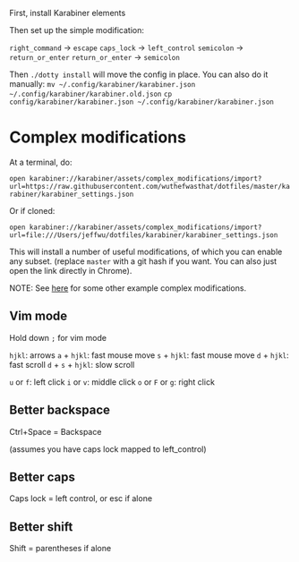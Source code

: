 First, install Karabiner elements

Then set up the simple modification:

`right_command` -> `escape`
`caps_lock` -> `left_control`
`semicolon` -> `return_or_enter`
`return_or_enter` -> `semicolon`

Then `./dotty install` will move the config in place.  You can also do it manually:
`mv ~/.config/karabiner/karabiner.json ~/.config/karabiner/karabiner.old.json`
`cp config/karabiner/karabiner.json ~/.config/karabiner/karabiner.json`

# Complex modifications

At a terminal, do:

`open karabiner://karabiner/assets/complex_modifications/import?url=https://raw.githubusercontent.com/wuthefwasthat/dotfiles/master/karabiner/karabiner_settings.json`

Or if cloned:

`open karabiner://karabiner/assets/complex_modifications/import?url=file:///Users/jeffwu/dotfiles/karabiner/karabiner_settings.json`

This will install a number of useful modifications, of which you can enable any subset.
(replace `master` with a git hash if you want.  You can also just open the link directly in Chrome).

NOTE: See [here](https://pqrs.org/osx/karabiner/complex_modifications/) for some other example complex modifications.

## Vim mode

Hold down `;` for vim mode

`hjkl`: arrows
`a` + `hjkl`: fast mouse move
`s` + `hjkl`: fast mouse move
`d` + `hjkl`: fast scroll
`d` + `s` + `hjkl`: slow scroll

`u` or `f`: left click
`i` or `v`: middle click
`o` or `F` or `g`: right click

## Better backspace

Ctrl+Space = Backspace

(assumes you have caps lock mapped to left_control)

## Better caps

Caps lock = left control, or esc if alone

## Better shift

Shift = parentheses if alone
